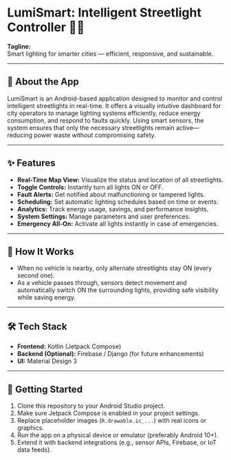 # LumiSmart: Intelligent Streetlight Controller 🚦🌃

**Tagline:**  
Smart lighting for smarter cities — efficient, responsive, and sustainable.

---

## 📱 About the App

LumiSmart is an Android-based application designed to monitor and control intelligent streetlights in real-time. It offers a visually intuitive dashboard for city operators to manage lighting systems efficiently, reduce energy consumption, and respond to faults quickly. Using smart sensors, the system ensures that only the necessary streetlights remain active—reducing power waste without compromising safety.

---

## ✨ Features

- **Real-Time Map View:** Visualize the status and location of all streetlights.
- **Toggle Controls:** Instantly turn all lights ON or OFF.
- **Fault Alerts:** Get notified about malfunctioning or tampered lights.
- **Scheduling:** Set automatic lighting schedules based on time or events.
- **Analytics:** Track energy usage, savings, and performance insights.
- **System Settings:** Manage parameters and user preferences.
- **Emergency All-On:** Activate all lights instantly in case of emergencies.

---

## 🧠 How It Works

- When no vehicle is nearby, only alternate streetlights stay ON (every second one).
- As a vehicle passes through, sensors detect movement and automatically switch ON the surrounding lights, providing safe visibility while saving energy.

---

## 🛠️ Tech Stack

- **Frontend:** Kotlin (Jetpack Compose)
- **Backend (Optional):** Firebase / Django (for future enhancements)
- **UI:** Material Design 3

---

## 🚀 Getting Started

1. Clone this repository to your Android Studio project.
2. Make sure Jetpack Compose is enabled in your project settings.
3. Replace placeholder images (`R.drawable.ic_...`) with real icons or graphics.
4. Run the app on a physical device or emulator (preferably Android 10+).
5. Extend it with backend integrations (e.g., sensor APIs, Firebase, or IoT data feeds).



